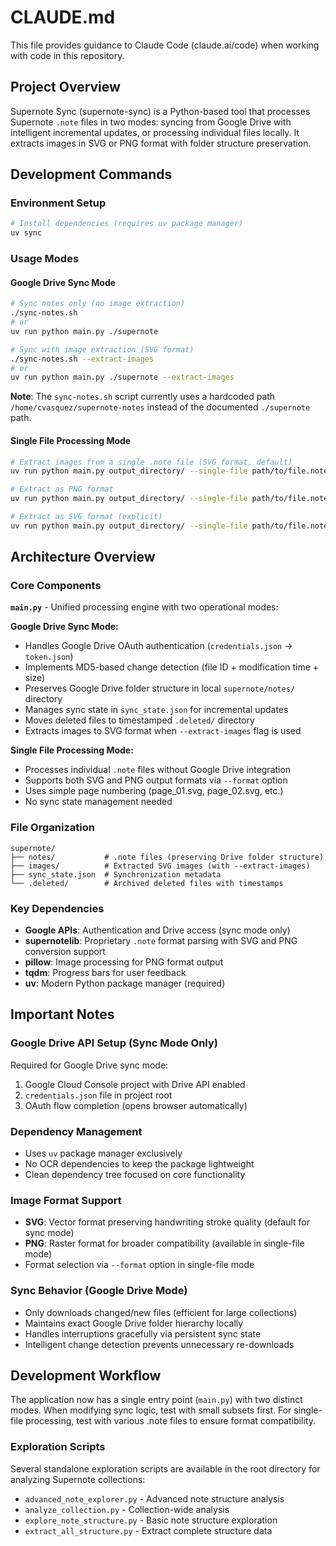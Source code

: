 # CLAUDE.md

This file provides guidance to Claude Code (claude.ai/code) when working with code in this repository.

## Project Overview

Supernote Sync (supernote-sync) is a Python-based tool that processes Supernote `.note` files in two modes: syncing from Google Drive with intelligent incremental updates, or processing individual files locally. It extracts images in SVG or PNG format with folder structure preservation.

## Development Commands

### Environment Setup
```bash
# Install dependencies (requires uv package manager)
uv sync
```

### Usage Modes

#### Google Drive Sync Mode
```bash
# Sync notes only (no image extraction)
./sync-notes.sh
# or
uv run python main.py ./supernote

# Sync with image extraction (SVG format)
./sync-notes.sh --extract-images
# or  
uv run python main.py ./supernote --extract-images
```

**Note**: The `sync-notes.sh` script currently uses a hardcoded path `/home/cvasquez/supernote-notes` instead of the documented `./supernote` path.

#### Single File Processing Mode
```bash
# Extract images from a single .note file (SVG format, default)
uv run python main.py output_directory/ --single-file path/to/file.note

# Extract as PNG format
uv run python main.py output_directory/ --single-file path/to/file.note --format png

# Extract as SVG format (explicit)
uv run python main.py output_directory/ --single-file path/to/file.note --format svg
```

## Architecture Overview

### Core Components

**`main.py`** - Unified processing engine with two operational modes:

**Google Drive Sync Mode:**
- Handles Google Drive OAuth authentication (`credentials.json` → `token.json`)
- Implements MD5-based change detection (file ID + modification time + size)
- Preserves Google Drive folder structure in local `supernote/notes/` directory
- Manages sync state in `sync_state.json` for incremental updates
- Moves deleted files to timestamped `.deleted/` directory
- Extracts images to SVG format when `--extract-images` flag is used

**Single File Processing Mode:**
- Processes individual `.note` files without Google Drive integration
- Supports both SVG and PNG output formats via `--format` option
- Uses simple page numbering (page_01.svg, page_02.svg, etc.)
- No sync state management needed

### File Organization
```
supernote/
├── notes/           # .note files (preserving Drive folder structure)
├── images/          # Extracted SVG images (with --extract-images)
├── sync_state.json  # Synchronization metadata
└── .deleted/        # Archived deleted files with timestamps
```

### Key Dependencies
- **Google APIs**: Authentication and Drive access (sync mode only)
- **supernotelib**: Proprietary `.note` format parsing with SVG and PNG conversion support
- **pillow**: Image processing for PNG format output
- **tqdm**: Progress bars for user feedback
- **uv**: Modern Python package manager (required)

## Important Notes

### Google Drive API Setup (Sync Mode Only)
Required for Google Drive sync mode:
1. Google Cloud Console project with Drive API enabled
2. `credentials.json` file in project root  
3. OAuth flow completion (opens browser automatically)

### Dependency Management
- Uses `uv` package manager exclusively
- No OCR dependencies to keep the package lightweight
- Clean dependency tree focused on core functionality

### Image Format Support
- **SVG**: Vector format preserving handwriting stroke quality (default for sync mode)
- **PNG**: Raster format for broader compatibility (available in single-file mode)
- Format selection via `--format` option in single-file mode

### Sync Behavior (Google Drive Mode)
- Only downloads changed/new files (efficient for large collections)
- Maintains exact Google Drive folder hierarchy locally
- Handles interruptions gracefully via persistent sync state
- Intelligent change detection prevents unnecessary re-downloads

## Development Workflow

The application now has a single entry point (`main.py`) with two distinct modes. When modifying sync logic, test with small subsets first. For single-file processing, test with various .note files to ensure format compatibility.

### Exploration Scripts

Several standalone exploration scripts are available in the root directory for analyzing Supernote collections:
- `advanced_note_explorer.py` - Advanced note structure analysis
- `analyze_collection.py` - Collection-wide analysis
- `explore_note_structure.py` - Basic note structure exploration
- `extract_all_structure.py` - Extract complete structure data